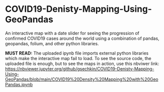 # COVID19-Denisty-Mapping-Using-GeoPandas
An interactive map with a date slider for seeing the progression of confirmed COVID19 cases around the world using a combination of pandas, geopandas, folium, and other python libraries.

**MUST READ:** The uploaded ipynb file imports external python libraries which make the interactive map fail to load. To see the source code, the uploaded file is enough, but to see the maps in action, use this nbviwer link: https://nbviewer.jupyter.org/github/gsechkin/COVID19-Denisty-Mapping-Using-GeoPandas/blob/main/COVID19%20Density%20Mapping%20with%20GeoPandas.ipynb 
